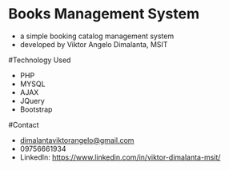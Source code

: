 # Books Management System
- a simple booking catalog management system
- developed by Viktor Angelo Dimalanta, MSIT

#Technology Used
- PHP
- MYSQL
- AJAX
- JQuery
- Bootstrap

#Contact
- dimalantaviktorangelo@gmail.com
- 09756661934
- LinkedIn: https://www.linkedin.com/in/viktor-dimalanta-msit/
